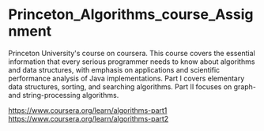 # Princeton_Algorithms_course_Assignment
 
Princeton University's course on coursera. This course covers the essential information that every serious programmer needs to know about algorithms and data structures, with emphasis on applications and scientific performance analysis of Java implementations. Part I covers elementary data structures, sorting, and searching algorithms. Part II focuses on graph- and string-processing algorithms.

https://www.coursera.org/learn/algorithms-part1
https://www.coursera.org/learn/algorithms-part2
